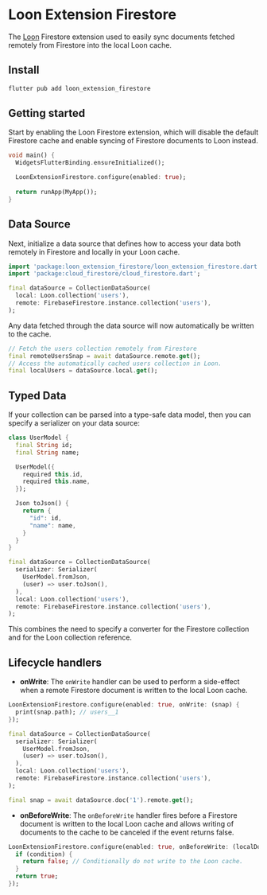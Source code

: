 # Loon Extension Firestore

The [Loon](https://github.com/danReynolds/loon) Firestore extension used to easily sync documents fetched remotely from Firestore into the local Loon cache.

## Install
```dart
flutter pub add loon_extension_firestore
```

## Getting started

Start by enabling the Loon Firestore extension, which will disable the default Firestore cache and enable syncing of Firestore documents to Loon instead.

```dart
void main() {
  WidgetsFlutterBinding.ensureInitialized();

  LoonExtensionFirestore.configure(enabled: true);
  
  return runApp(MyApp());
}
```

## Data Source

Next, initialize a data source that defines how to access your data both remotely in Firestore and locally in your Loon cache.

```dart
import 'package:loon_extension_firestore/loon_extension_firestore.dart';
import 'package:cloud_firestore/cloud_firestore.dart';

final dataSource = CollectionDataSource(
  local: Loon.collection('users'),
  remote: FirebaseFirestore.instance.collection('users'),
);
```

Any data fetched through the data source will now automatically be written to the cache.

```dart
// Fetch the users collection remotely from Firestore
final remoteUsersSnap = await dataSource.remote.get();
// Access the automatically cached users collection in Loon.
final localUsers = dataSource.local.get();
```

## Typed Data

If your collection can be parsed into a type-safe data model, then you can specify a serializer on your data source:

```dart
class UserModel {
  final String id;
  final String name;

  UserModel({
    required this.id,
    required this.name,
  });

  Json toJson() {
    return {
      "id": id,
      "name": name,
    }
  }
}

final dataSource = CollectionDataSource(
  serializer: Serializer(
    UserModel.fromJson,
    (user) => user.toJson(),
  ),
  local: Loon.collection('users'),
  remote: FirebaseFirestore.instance.collection('users'),
);
```

This combines the need to specify a converter for the Firestore collection and for the Loon collection reference.

## Lifecycle handlers

* **onWrite**: The `onWrite` handler can be used to perform a side-effect when a remote Firestore document is written to the local Loon cache.

```dart
LoonExtensionFirestore.configure(enabled: true, onWrite: (snap) {
  print(snap.path); // users__1
});

final dataSource = CollectionDataSource(
  serializer: Serializer(
    UserModel.fromJson,
    (user) => user.toJson(),
  ),
  local: Loon.collection('users'),
  remote: FirebaseFirestore.instance.collection('users'),
);

final snap = await dataSource.doc('1').remote.get();
```

* **onBeforeWrite**: The `onBeforeWrite` handler fires before a Firestore document is written to the local Loon cache and allows writing of documents to the cache to be canceled if the event returns false.

```dart
LoonExtensionFirestore.configure(enabled: true, onBeforeWrite: (localDoc, remoteSnap, serializer) {
  if (condition) {
    return false; // Conditionally do not write to the Loon cache.
  }
  return true; 
});
```

